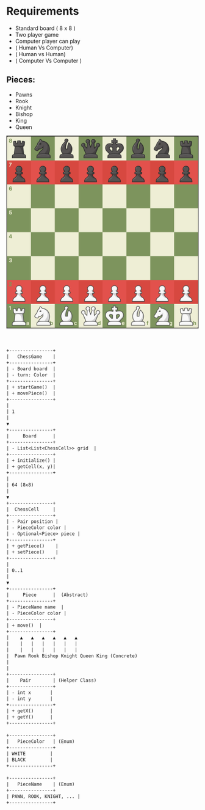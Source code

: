 # Requirements
- Standard board ( 8 x 8 )
- Two player game
- Computer player can play 
- ( Human Vs Computer)
- ( Human vs Human)
- ( Computer Vs Computer )

## Pieces:
- Pawns 
- Rook
- Knight
- Bishop
- King
- Queen

![img_1.png](img_1.png)

```


+----------------+
|   ChessGame    |
+----------------+
| - Board board  |
| - turn: Color  |
+----------------+
| + startGame()  |
| + movePiece()  |
+----------------+
|
| 1
|
▼
+----------------+
|     Board      |
+----------------+
| - List<List<ChessCell>> grid  |
+----------------+
| + initialize() |
| + getCell(x, y)|
+----------------+
|
| 64 (8x8)
|
▼
+----------------+
|  ChessCell     |
+----------------+
| - Pair position |
| - PieceColor color |
| - Optional<Piece> piece |
+----------------+
| + getPiece()    |
| + setPiece()    |
+----------------+
|
| 0..1
|
▼
+----------------+
|     Piece      |  (Abstract)
+----------------+
| - PieceName name  |
| - PieceColor color |
+----------------+
| + move()  |
+----------------+
|    ▲   ▲   ▲   ▲   ▲   ▲
|    |   |   |   |   |   |
|    |   |   |   |   |   |
|  Pawn Rook Bishop Knight Queen King (Concrete)
|
|
+----------------+
|    Pair        | (Helper Class)
+----------------+
| - int x       |
| - int y       |
+----------------+
| + getX()      |
| + getY()      |
+----------------+

+----------------+
|   PieceColor   | (Enum)
+----------------+
| WHITE         |
| BLACK         |
+----------------+

+----------------+
|   PieceName    | (Enum)
+----------------+
| PAWN, ROOK, KNIGHT, ... |
+----------------+
```